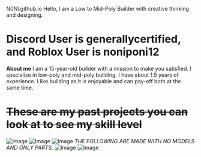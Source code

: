 N0Nl.github.io
Hello, I am a Low to Mid-Poly Builder with creative thinking and designing.

# Discord User is generallycertified, and Roblox User is noniponi12


****About me****
I am a 15-year-old builder with a mission to make you satisfied. I specialize in low-poly and mid-poly building.
I have about 1.5 years of experience.
I like building as it is enjoyable and can pay-off both at the same time.



# ~~**These are my past projects you can look at to see my skill level**~~

![Image](https://github.com/user-attachments/assets/44c52e9a-0043-4748-999e-407f04f24125)
![Image](https://github.com/user-attachments/assets/2a221c77-3c3c-4c73-b9ae-aa3815dc119a)
![Image](https://github.com/user-attachments/assets/625a0240-7527-4211-ac81-b752309679e5)
*THE FOLLOWING ARE MADE WITH NO MODELS AND ONLY PARTS.*
![Image](https://github.com/user-attachments/assets/318c45cb-758a-4e45-886b-f693fbdd9450)
![Image](https://github.com/user-attachments/assets/ad6b7017-e777-41a2-8bb7-e937b21589f4)
